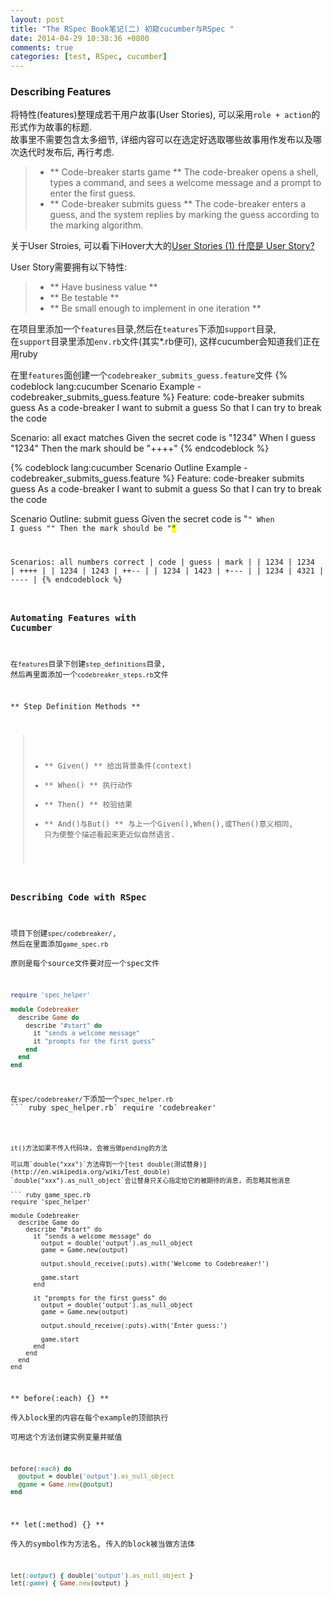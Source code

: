 ```yaml
---
layout: post
title: "The RSpec Book笔记(二) 初窥cucumber与RSpec "
date: 2014-04-29 10:38:36 +0800
comments: true
categories: [test, RSpec, cucumber]
---
```

### Describing Features

将特性(features)整理成若干用户故事(User Stories), 可以采用`role + action`的形式作为故事的标题.  
故事里不需要包含太多细节, 详细内容可以在选定好选取哪些故事用作发布以及哪次迭代时发布后, 再行考虑.
> * ** Code-breaker starts game ** The code-breaker opens a shell, types a
command, and sees a welcome message and a prompt to enter
the first guess.  
> * ** Code-breaker submits guess ** The code-breaker enters a guess, and
the system replies by marking the guess according to the marking
algorithm.

关于User Stroies, 可以看下iHover大大的[User Stories (1) 什麼是 User Story?](http://ihower.tw/blog/archives/2090)

User Story需要拥有以下特性:
> * ** Have business value **   
> * ** Be testable **   
> * ** Be small enough to implement in one iteration ** 

在项目里添加一个`features`目录,然后在`teatures`下添加`support`目录,  
在`support`目录里添加`env.rb`文件(其实*.rb便可), 这样cucumber会知道我们正在用ruby 

在里`features`面创建一个`codebreaker_submits_guess.feature`文件
{% codeblock lang:cucumber Scenario Example - codebreaker_submits_guess.feature %}
Feature: code-breaker submits guess
  As a code-breaker
  I want to submit a guess
  So that I can try to break the code

  Scenario: all exact matches
    Given the secret code is "1234"
    When I guess "1234"
    Then the mark should be "++++"
{% endcodeblock %}

{% codeblock lang:cucumber Scenario Outline Example - codebreaker_submits_guess.feature %}
Feature: code-breaker submits guess
  As a code-breaker
  I want to submit a guess
  So that I can try to break the code

  Scenario Outline: submit guess
    Given the secret code is "<code>"
    When I guess "<guess>"
    Then the mark should be "<mark>"

  Scenarios: all numbers correct
    | code | guess | mark |
    | 1234 | 1234  | ++++ |
    | 1234 | 1243  | ++-- |
    | 1234 | 1423  | +--- |
    | 1234 | 4321  | ---- | 
{% endcodeblock %}

### Automating Features with Cucumber

在`features`目录下创建`step_definitions`目录, 然后再里面添加一个`codebreaker_steps.rb`文件

** Step Definition Methods **  
> * ** Given() ** 给出背景条件(context)　　
> * ** When() ** 执行动作　　
> * ** Then() ** 校验结果　　
> * ** And()与But() ** 与上一个Given(),When(),或Then()意义相同, 只为使整个描述看起来更近似自然语言.

### Describing Code with RSpec

项目下创建`spec/codebreaker/`, 然后在里面添加`game_spec.rb`  
原则是每个source文件要对应一个spec文件  
``` ruby game_spec.rb
require 'spec_helper'

module Codebreaker
  describe Game do 
    describe "#start" do 
      it "sends a welcome message"
      it "prompts for the first guess"
    end
  end
end
```

在`spec/codebreaker/`下添加一个`spec_helper.rb`
``` ruby spec_helper.rb`
require 'codebreaker'
``` 

it()方法如果不传入代码块, 会被当做pending的方法

可以用`double("xxx")`方法得到一个[test double(测试替身)](http://en.wikipedia.org/wiki/Test_double)  
`double("xxx").as_null_object`会让替身只关心指定给它的被期待的消息, 而忽略其他消息

``` ruby game_spec.rb
require 'spec_helper'

module Codebreaker
  describe Game do
    describe "#start" do
      it "sends a welcome message" do
        output = double('output').as_null_object
        game = Game.new(output)

        output.should_receive(:puts).with('Welcome to Codebreaker!')

        game.start
      end

      it "prompts for the first guess" do
        output = double('output').as_null_object
        game = Game.new(output)

        output.should_receive(:puts).with('Enter guess:')

        game.start
      end
    end
  end
end
```

** before(:each) {} **  
传入block里的内容在每个example的顶部执行  
可用这个方法创建实例变量并赋值
``` ruby
before(:each) do
  @output = double('output').as_null_object
  @game = Game.new(@output)
end
```


** let(:method) {} **  
传入的symbol作为方法名, 传入的block被当做方法体
``` ruby
let(:output) { double('output').as_null_object }
let(:game) { Game.new(output) }
```
